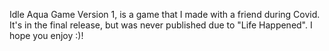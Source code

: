 Idle Aqua Game Version 1, is a game that I made with a friend during Covid. It's in the final release, but was never published due to "Life Happened". I hope you enjoy :)!

